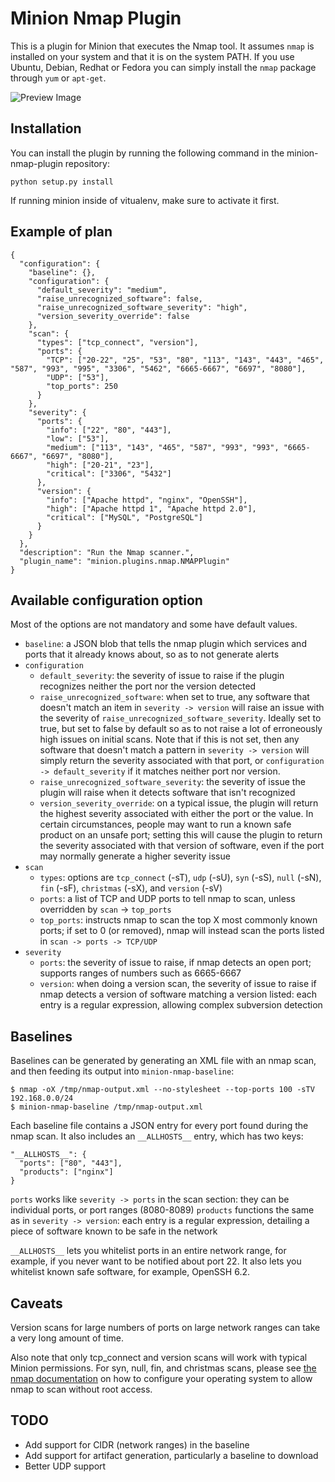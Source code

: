 Minion Nmap Plugin
==================

This is a plugin for Minion that executes the Nmap tool. It assumes `nmap` is installed on your system and that it is on the system PATH. If you use Ubuntu, Debian, Redhat or Fedora you can simply install the `nmap` package through `yum` or `apt-get`.

![Preview Image](http://i.imgur.com/n6ngwpk.png)

Installation
------------

You can install the plugin by running the following command in the minion-nmap-plugin repository:

```python setup.py install```

If running minion inside of vitualenv, make sure to activate it first.

Example of plan
---------------
```
{
  "configuration": {
    "baseline": {},
    "configuration": {
      "default_severity": "medium",
      "raise_unrecognized_software": false,
      "raise_unrecognized_software_severity": "high",
      "version_severity_override": false
    },
    "scan": {
      "types": ["tcp_connect", "version"],
      "ports": {
        "TCP": ["20-22", "25", "53", "80", "113", "143", "443", "465", "587", "993", "995", "3306", "5462", "6665-6667", "6697", "8080"],
        "UDP": ["53"],
        "top_ports": 250
      }
    },
    "severity": {
      "ports": {
        "info": ["22", "80", "443"],
        "low": ["53"],
        "medium": ["113", "143", "465", "587", "993", "993", "6665-6667", "6697", "8080"],
        "high": ["20-21", "23"],
        "critical": ["3306", "5432"]
      },
      "version": {
        "info": ["Apache httpd", "nginx", "OpenSSH"],
        "high": ["Apache httpd 1", "Apache httpd 2.0"],
        "critical": ["MySQL", "PostgreSQL"]
      }
    }
  },
  "description": "Run the Nmap scanner.",
  "plugin_name": "minion.plugins.nmap.NMAPPlugin"
}
```
Available configuration option
------------------------------
Most of the options are not mandatory and some have default values.

* `baseline`: a JSON blob that tells the nmap plugin which services and ports that it already knows about, so as to not generate alerts
* `configuration`
  * `default_severity`: the severity of issue to raise if the plugin recognizes neither the port nor the version detected
  * `raise_unrecognized_software`: when set to true, any software that doesn't match an item in `severity -> version` will raise an issue with the severity of `raise_unrecognized_software_severity`. Ideally set to true, but set to false by default so as to not raise a lot of erroneously high issues on initial scans. Note that if this is not set, then any software that doesn't match a pattern in `severity -> version` will simply return the severity associated with that port, or `configuration -> default_severity` if it matches neither port nor version.
  * `raise_unrecognized_software_severity`: the severity of issue the plugin will raise when it detects software that isn't recognized
  * `version_severity_override`: on a typical issue, the plugin will return the highest severity associated with either the port or the value. In certain circumstances, people may want to run a known safe product on an unsafe port; setting this will cause the plugin to return the severity associated with that version of software, even if the port may normally generate a higher severity issue
* `scan`
  * `types`: options are `tcp_connect` (-sT), `udp` (-sU), `syn` (-sS), `null` (-sN), `fin` (-sF), `christmas` (-sX), and `version` (-sV)
  * `ports`: a list of TCP and UDP ports to tell nmap to scan, unless overridden by `scan` -> `top_ports`
  * `top_ports`: instructs nmap to scan the top X most commonly known ports; if set to 0 (or removed), nmap will instead scan the ports listed in `scan -> ports -> TCP/UDP`
* `severity`
  * `ports`: the severity of issue to raise, if nmap detects an open port; supports ranges of numbers such as 6665-6667
  * `version`: when doing a version scan, the severity of issue to raise if nmap detects a version of software matching a version listed: each entry is a regular expression, allowing complex subversion detection

Baselines
---------
Baselines can be generated by generating an XML file with an nmap scan, and then feeding its output into `minion-nmap-baseline`:

```
$ nmap -oX /tmp/nmap-output.xml --no-stylesheet --top-ports 100 -sTV 192.168.0.0/24
$ minion-nmap-baseline /tmp/nmap-output.xml
```

Each baseline file contains a JSON entry for every port found during the nmap scan.  It also includes an `__ALLHOSTS__` entry, which has two keys:

```
"__ALLHOSTS__": {
  "ports": ["80", "443"],
  "products": ["nginx"]
}
```

`ports` works like `severity -> ports` in the scan section: they can be individual ports, or port ranges (8080-8089)
`products` functions the same as in `severity -> version`: each entry is a regular expression, detailing a piece of software known to be safe in the network

`__ALLHOSTS__` lets you whitelist ports in an entire network range, for example, if you never want to be notified about port 22.  It also lets you whitelist known safe software, for example, OpenSSH 6.2.

Caveats
-------
Version scans for large numbers of ports on large network ranges can take a very long amount of time.

Also note that only tcp_connect and version scans will work with typical Minion permissions. For syn, null, fin, and christmas scans, please see [the nmap documentation](https://secwiki.org/w/Running_nmap_as_an_unprivileged_user) on how to configure your operating system to allow nmap to scan without root access.

TODO
----

* Add support for CIDR (network ranges) in the baseline
* Add support for artifact generation, particularly a baseline to download
* Better UDP support
